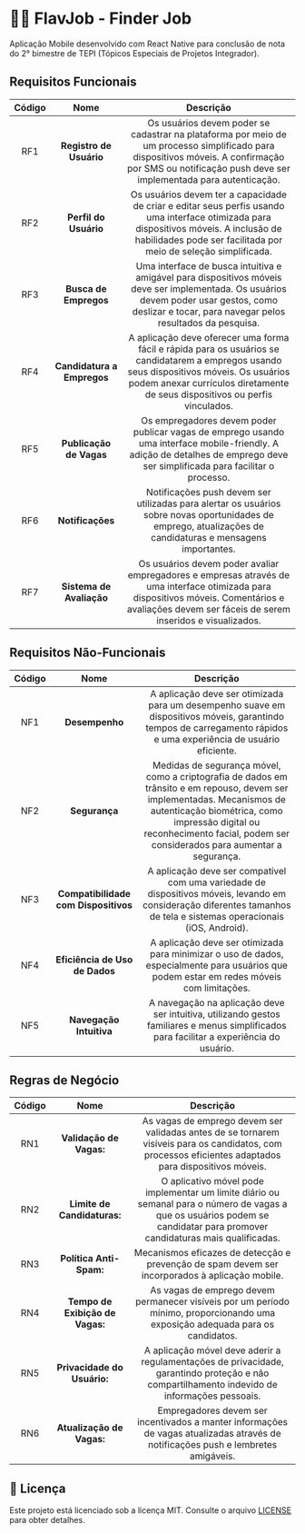 # 💼🔎 FlavJob - Finder Job
Aplicação Mobile desenvolvido com React Native para conclusão de nota do 2° bimestre de TEPI (Tópicos Especiais de Projetos Integrador).

## **Requisitos Funcionais**

| Código | Nome | Descrição |
| :---: | :---: | :---: |
| RF1 | **Registro de Usuário** | Os usuários devem poder se cadastrar na plataforma por meio de um processo simplificado para dispositivos móveis. A confirmação por SMS ou notificação push deve ser implementada para autenticação. |
| RF2    | **Perfil do Usuário** | Os usuários devem ter a capacidade de criar e editar seus perfis usando uma interface otimizada para dispositivos móveis. A inclusão de habilidades pode ser facilitada por meio de seleção simplificada. |
| RF3    | **Busca de Empregos**  | Uma interface de busca intuitiva e amigável para dispositivos móveis deve ser implementada. Os usuários devem poder usar gestos, como deslizar e tocar, para navegar pelos resultados da pesquisa. |
| RF4    | **Candidatura a Empregos** | A aplicação deve oferecer uma forma fácil e rápida para os usuários se candidatarem a empregos usando seus dispositivos móveis. Os usuários podem anexar currículos diretamente de seus dispositivos ou perfis vinculados. |
| RF5    | **Publicação de Vagas** | Os empregadores devem poder publicar vagas de emprego usando uma interface mobile-friendly. A adição de detalhes de emprego deve ser simplificada para facilitar o processo. |
| RF6    | **Notificações** | Notificações push devem ser utilizadas para alertar os usuários sobre novas oportunidades de emprego, atualizações de candidaturas e mensagens importantes. |
| RF7    | **Sistema de Avaliação** | Os usuários devem poder avaliar empregadores e empresas através de uma interface otimizada para dispositivos móveis. Comentários e avaliações devem ser fáceis de serem inseridos e visualizados. |


## **Requisitos Não-Funcionais**

| Código | Nome                     | Descrição                                                                                                      |
| :----: | :----------------------: | :-------------------------------------------------------------------------------------------------------------: |
| NF1    | **Desempenho**          | A aplicação deve ser otimizada para um desempenho suave em dispositivos móveis, garantindo tempos de carregamento rápidos e uma experiência de usuário eficiente. |
| NF2    | **Segurança**        | Medidas de segurança móvel, como a criptografia de dados em trânsito e em repouso, devem ser implementadas. Mecanismos de autenticação biométrica, como impressão digital ou reconhecimento facial, podem ser considerados para aumentar a segurança. |
| NF3    | **Compatibilidade com Dispositivos** | A aplicação deve ser compatível com uma variedade de dispositivos móveis, levando em consideração diferentes tamanhos de tela e sistemas operacionais (iOS, Android). |
| NF4    | **Eficiência de Uso de Dados** | A aplicação deve ser otimizada para minimizar o uso de dados, especialmente para usuários que podem estar em redes móveis com limitações. |
| NF5    | **Navegação Intuitiva**    | A navegação na aplicação deve ser intuitiva, utilizando gestos familiares e menus simplificados para facilitar a experiência do usuário. |

## **Regras de Negócio**

| Código | Nome                              | Descrição                                                                                                      |
| :----: | :-------------------------------: | :-------------------------------------------------------------------------------------------------------------: |
| RN1    | **Validação de Vagas:**           | As vagas de emprego devem ser validadas antes de se tornarem visíveis para os candidatos, com processos eficientes adaptados para dispositivos móveis. |
| RN2    | **Limite de Candidaturas:**          | O aplicativo móvel pode implementar um limite diário ou semanal para o número de vagas a que os usuários podem se candidatar para promover candidaturas mais qualificadas. |
| RN3    | **Política Anti-Spam:**       | Mecanismos eficazes de detecção e prevenção de spam devem ser incorporados à aplicação mobile. |
| RN4    | **Tempo de Exibição de Vagas:**     | As vagas de emprego devem permanecer visíveis por um período mínimo, proporcionando uma exposição adequada para os candidatos. |
| RN5    | **Privacidade do Usuário:**         | A aplicação móvel deve aderir a regulamentações de privacidade, garantindo proteção e não compartilhamento indevido de informações pessoais. |
| RN6    | **Atualização de Vagas:**            | Empregadores devem ser incentivados a manter informações de vagas atualizadas através de notificações push e lembretes amigáveis. |

## :rotating_light: **Licença**

Este projeto está licenciado sob a licença MIT. Consulte o arquivo [LICENSE](LICENSE) para obter detalhes.
